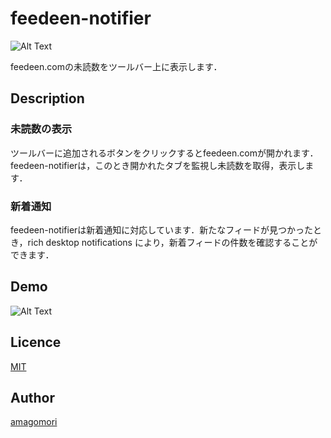 ﻿feedeen-notifier
====

![Alt Text](https://github.com/amagomori/screenshots/blob/master/feedeen-notification/badge.png)

feedeen.comの未読数をツールバー上に表示します．

## Description

### 未読数の表示
ツールバーに追加されるボタンをクリックするとfeedeen.comが開かれます．feedeen-notifierは，このとき開かれたタブを監視し未読数を取得，表示します．

### 新着通知
feedeen-notifierは新着通知に対応しています．新たなフィードが見つかったとき，rich desktop notifications により，新着フィードの件数を確認することができます．

## Demo

![Alt Text](https://github.com/amagomori/screenshots/blob/master/feedeen-notification/notification.gif)

## Licence

[MIT](https://github.com/tcnksm/tool/blob/master/LICENCE)

## Author

[amagomori](https://github.com/amagomori)

